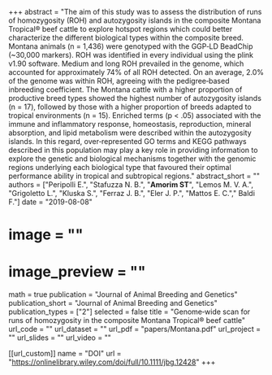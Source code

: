 +++ 
abstract = "The aim of this study was to assess the distribution of runs of homozygosity (ROH) and autozygosity islands in the composite Montana Tropical® beef cattle to explore hotspot regions which could better characterize the different biological types within the composite breed. Montana animals (n = 1,436) were genotyped with the GGP‐LD BeadChip (~30,000 markers). ROH was identified in every individual using the plink v1.90 software. Medium and long ROH prevailed in the genome, which accounted for approximately 74% of all ROH detected. On an average, 2.0% of the genome was within ROH, agreeing with the pedigree‐based inbreeding coefficient. The Montana cattle with a higher proportion of productive breed types showed the highest number of autozygosity islands (n = 17), followed by those with a higher proportion of breeds adapted to tropical environments (n = 15). Enriched terms (p < .05) associated with the immune and inflammatory response, homeostasis, reproduction, mineral absorption, and lipid metabolism were described within the autozygosity islands. In this regard, over‐represented GO terms and KEGG pathways described in this population may play a key role in providing information to explore the genetic and biological mechanisms together with the genomic regions underlying each biological type that favoured their optimal performance ability in tropical and subtropical regions."
abstract_short = ""
authors = ["Peripolli E.", "Stafuzza N. B.", "__Amorim ST__", "Lemos M. V. A.", "Grigoletto L.", "Kluska S.", "Ferraz J. B.", "Eler J. P.", "Mattos E. C."," Baldi F."]
date = "2019-08-08"
# image = ""
# image_preview = ""
math = true
publication = "Journal of Animal Breeding and Genetics"
publication_short = "Journal of Animal Breeding and Genetics"
publication_types = ["2"]
selected = false
title = "Genome‐wide scan for runs of homozygosity in the composite Montana Tropical® beef cattle"
url_code = ""
url_dataset = ""
url_pdf = "papers/Montana.pdf"
url_project = ""
url_slides = ""
url_video = ""

[[url_custom]]
name = "DOI"
url = "https://onlinelibrary.wiley.com/doi/full/10.1111/jbg.12428"
+++
